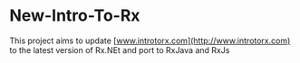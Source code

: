 # New-Intro-To-Rx

This project aims to update [www.introtorx.com](http://www.introtorx.com) to the latest version of Rx.NEt and port to RxJava and RxJs
